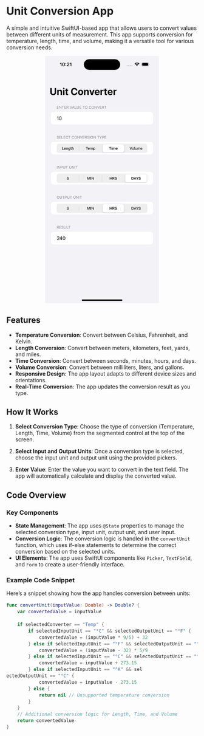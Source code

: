 # Unit Conversion App

A simple and intuitive SwiftUI-based app that allows users to convert values between different units of measurement. This app supports conversion for temperature, length, time, and volume, making it a versatile tool for various conversion needs.
<p align="center">
  <img src="https://raw.githubusercontent.com/ashut08/100daysSwiftUIChallenge/main/unitconversion/unitcoverter.png" alt="unitconverter" width="300"/>
</p>

## Features

- **Temperature Conversion**: Convert between Celsius, Fahrenheit, and Kelvin.
- **Length Conversion**: Convert between meters, kilometers, feet, yards, and miles.
- **Time Conversion**: Convert between seconds, minutes, hours, and days.
- **Volume Conversion**: Convert between milliliters, liters, and gallons.
- **Responsive Design**: The app layout adapts to different device sizes and orientations.
- **Real-Time Conversion**: The app updates the conversion result as you type.

## How It Works

1. **Select Conversion Type**: Choose the type of conversion (Temperature, Length, Time, Volume) from the segmented control at the top of the screen.

2. **Select Input and Output Units**: Once a conversion type is selected, choose the input unit and output unit using the provided pickers.

3. **Enter Value**: Enter the value you want to convert in the text field. The app will automatically calculate and display the converted value.

## Code Overview

### Key Components

- **State Management**: The app uses `@State` properties to manage the selected conversion type, input unit, output unit, and user input.
- **Conversion Logic**: The conversion logic is handled in the `convertUnit` function, which uses if-else statements to determine the correct conversion based on the selected units.
- **UI Elements**: The app uses SwiftUI components like `Picker`, `TextField`, and `Form` to create a user-friendly interface.

### Example Code Snippet

Here’s a snippet showing how the app handles conversion between units:

```swift
func convertUnit(inputValue: Double) -> Double? {
    var convertedValue = inputValue

    if selectedConverter == "Temp" {
        if selectedInputUnit == "°C" && selectedOutputUnit == "°F" {
            convertedValue = (inputValue * 9/5) + 32
        } else if selectedInputUnit == "°F" && selectedOutputUnit == "°C" {
            convertedValue = (inputValue - 32) * 5/9
        } else if selectedInputUnit == "°C" && selectedOutputUnit == "°K" {
            convertedValue = inputValue + 273.15
        } else if selectedInputUnit == "°K" && sel
ectedOutputUnit == "°C" {
            convertedValue = inputValue - 273.15
        } else {
            return nil // Unsupported temperature conversion
        }
    }
    // Additional conversion logic for Length, Time, and Volume
    return convertedValue
}


